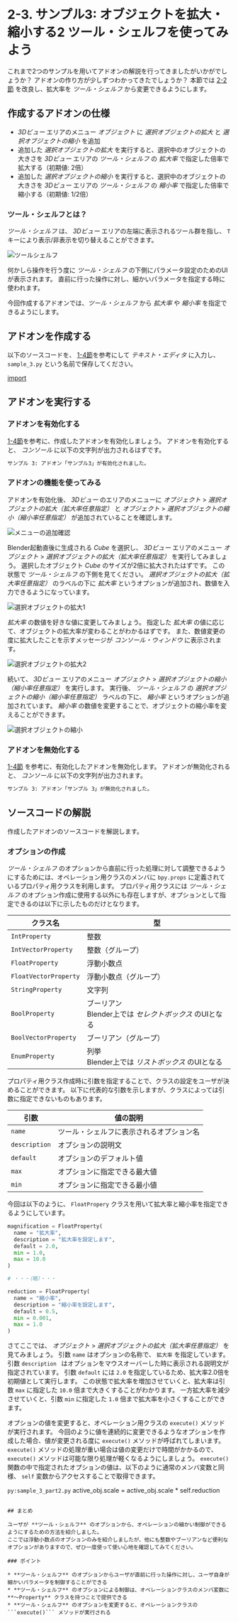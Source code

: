 # 2-3. サンプル3: オブジェクトを拡大・縮小する2 ツール・シェルフを使ってみよう

これまで2つのサンプルを用いてアドオンの解説を行ってきましたがいかがでしょうか？
アドオンの作り方が少しずつわかってきたでしょうか？
本節では [2-2節](02_Sample_2_Scaling_object_1.md) を改良し、拡大率を *ツール・シェルフ* から変更できるようにします。

## 作成するアドオンの仕様

* *3Dビュー* エリアのメニュー *オブジェクト* に *選択オブジェクトの拡大* と *選択オブジェクトの縮小* を追加
* 追加した *選択オブジェクトの拡大* を実行すると、選択中のオブジェクトの大きさを *3Dビュー* エリアの *ツール・シェルフ* の *拡大率* で指定した倍率で拡大する（初期値: 2倍）
* 追加した *選択オブジェクトの縮小* を実行すると、選択中のオブジェクトの大きさを *3Dビュー* エリアの *ツール・シェルフ* の *縮小率* で指定した倍率で縮小する（初期値: 1/2倍）

### ツール・シェルフとは？

*ツール・シェルフ* は、 *3Dビュー* エリアの左端に表示されるツール群を指し、 ```T``` キーにより表示/非表示を切り替えることができます。

![ツールシェルフ](https://dl.dropboxusercontent.com/s/ys4r22wz8lvimpn/tool-shelf.png "ツールシェルフ")

何かしら操作を行う度に *ツール・シェルフ* の下側にパラメータ設定のためのUIが表示されます。
直前に行った操作に対し、細かいパラメータを指定する時に使われます。

今回作成するアドオンでは、*ツール・シェルフ* から *拡大率* や *縮小率* を指定できるようにします。

## アドオンを作成する

以下のソースコードを、 [1-4節](../chapter_01/04_Install_own_Add-on.md)を参考にして *テキスト・エディタ* に入力し、 ```sample_3.py``` という名前で保存してください。

[import](../../sample/src/chapter_02/sample_3.py)

## アドオンを実行する

### アドオンを有効化する

[1-4節](../chapter_01/04_Install_own_Add-on.md)を参考に、作成したアドオンを有効化しましょう。
アドオンを有効化すると、 *コンソール* に以下の文字列が出力されるはずです。

```sh
サンプル 3: アドオン「サンプル3」が有効化されました。
```

### アドオンの機能を使ってみる

アドオンを有効化後、 *3Dビュー* のエリアのメニューに *オブジェクト* > *選択オブジェクトの拡大（拡大率任意指定）* と *オブジェクト* > *選択オブジェクトの縮小（縮小率任意指定）* が追加されていることを確認します。

![メニューの追加確認](https://dl.dropboxusercontent.com/s/e97r8hbr4kxr8ef/use_add-on_1.png "メニューの追加確認")

Blender起動直後に生成される *Cube* を選択し、 *3Dビュー* エリアのメニュー *オブジェクト* > *選択オブジェクトの拡大（拡大率任意指定）* を実行してみましょう。
選択したオブジェクト *Cube* のサイズが2倍に拡大されたはずです。
この状態で *ツール・シェルフ* の下側を見てください。
*選択オブジェクトの拡大（拡大率任意指定）* のラベルの下に *拡大率* というオプションが追加され、数値を入力できるようになっています。

![選択オブジェクトの拡大1](https://dl.dropboxusercontent.com/s/q989u68qznr9j10/use_add-on_2.png "選択オブジェクトの拡大1")

*拡大率* の数値を好きな値に変更してみましょう。
指定した *拡大率* の値に応じて、オブジェクトの拡大率が変わることがわかるはずです。
また、数値変更の度に拡大したことを示すメッセージが *コンソール・ウィンドウ* に表示されます。

![選択オブジェクトの拡大2](https://dl.dropboxusercontent.com/s/nvtlavprah8elk5/use_add-on_3.png "選択オブジェクトの拡大2")

続いて、 *3Dビュー* エリアのメニュー *オブジェクト* > *選択オブジェクトの縮小（縮小率任意指定）* を実行します。
実行後、 *ツール・シェルフ* の *選択オブジェクトの縮小（縮小率任意指定）* ラベルの下に、 *縮小率* というオプションが追加されています。
*縮小率* の数値を変更することで、オブジェクトの縮小率を変えることができます。

![選択オブジェクトの縮小](https://dl.dropboxusercontent.com/s/yiktzp7fbujdumn/use-add-on_4.png "選択オブジェクトの縮小")

### アドオンを無効化する

[1-4節](../chapter_01/04_Install_own_Add-on.md) を参考に、有効化したアドオンを無効化します。
アドオンが無効化されると、 *コンソール* に以下の文字列が出力されます。

```sh
サンプル 3: アドオン「サンプル 3」が無効化されました。
```

## ソースコードの解説

作成したアドオンのソースコードを解説します。

### オプションの作成

*ツール・シェルフ* のオプションから直前に行った処理に対して調整できるようにするためには、オペレーション用クラスのメンバに ```bpy.props``` に定義されているプロパティ用クラスを利用します。
プロパティ用クラスには *ツール・シェルフ* のオプション作成に使用する以外にも存在しますが、オプションとして指定できるのは以下に示したものだけとなります。

|クラス名|型|
|---|---|
|```IntProperty```|整数|
|```IntVectorProperty```|整数（グループ）|
|```FloatProperty```|浮動小数点|
|```FloatVectorProperty```|浮動小数点（グループ）|
|```StringProperty```|文字列|
|```BoolProperty```|ブーリアン <br> Blender上では *セレクトボックス* のUIとなる|
|```BoolVectorProperty```|ブーリアン（グループ）|
|```EnumProperty```|列挙 <br> Blender上では *リストボックス* のUIとなる|

プロパティ用クラス作成時に引数を指定することで、クラスの設定をユーザが決めることができます。
以下に代表的な引数を示しますが、クラスによっては引数に指定できないものもあります。

|引数|値の説明|
|---|---|
|```name```|ツール・シェルフに表示されるオプション名|
|```description```|オプションの説明文|
|```default```|オプションのデフォルト値|
|```max```|オプションに指定できる最大値|
|```min```|オプションに指定できる最小値|

今回は以下のように、 ```FloatPropery``` クラスを用いて拡大率と縮小率を指定できるようにしています。

```py:sample_3_part1.py
magnification = FloatProperty(
  name = "拡大率",
  description = "拡大率を設定します",
  default = 2.0,
  min = 1.0,
  max = 10.0
)

# ・・・（略）・・・

reduction = FloatProperty(
  name = "縮小率",
  description = "縮小率を設定します",
  default = 0.5,
  min = 0.001,
  max = 1.0
)
```

さてここでは、 *オブジェクト* > *選択オブジェクトの拡大（拡大率任意指定）* を見てみましょう。
引数 ```name``` はオプションの名称で、 ```拡大率``` を指定しています。
引数 ```description ``` はオプションをマウスオーバーした時に表示される説明文が指定されています。
引数 ```default``` には ```2.0``` を指定しているため、拡大率2.0倍を初期値として実行します。
この状態で拡大率を増加させていくと、拡大率は引数 ```max``` に指定した ```10.0``` 倍まで大きくすることがわかります。
一方拡大率を減少させていくと、引数 ```min``` に指定した ```1.0``` 倍まで拡大率を小さくすることができます。

オプションの値を変更すると、オペレーション用クラスの ```execute()``` メソッドが実行されます。
今回のように値を連続的に変更できるようなオプションを作成した場合、値が変更される度に ```execute()``` メソッドが呼ばれてしまいます。
```execute()``` メソッドの処理が重い場合は値の変更だけで時間がかかるので、 ```execute()``` メソッドは可能な限り処理が軽くなるようにしましょう。
```execute()``` 関数の中で指定されたオプションの値は、以下のように通常のメンバ変数と同様、 ```self``` 変数からアクセスすることで取得できます。

```py:sample_3_part2.py```
        active_obj.scale = active_obj.scale * self.reduction
```

## まとめ

ユーザが **ツール・シェルフ** のオプションから、オペレーションの細かい制御ができるようにするための方法を紹介しました。
ここでは浮動小数点のオプションのみを紹介しましたが、他にも整数やブーリアンなど便利なオプションがありますので、ぜひ一度使って使い心地を確認してみてください。

### ポイント

* **ツール・シェルフ** のオプションからユーザが直前に行った操作に対し、ユーザ自身が細かいパラメータを制御することができる
* **ツール・シェルフ** のオプションによる制御は、オペレーションクラスのメンバ変数に **〜Property** クラスを持つことで提供できる
* **ツール・シェルフ** のオプションを変更すると、オペレーションクラスの ```execute()``` メソッドが実行される
